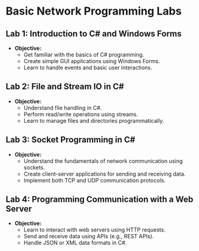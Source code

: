 # Basic Network Programming Labs

## Lab 1: Introduction to C# and Windows Forms
- **Objective:** 
  - Get familiar with the basics of C# programming.
  - Create simple GUI applications using Windows Forms.
  - Learn to handle events and basic user interactions.

## Lab 2: File and Stream IO in C#
- **Objective:** 
  - Understand file handling in C#.
  - Perform read/write operations using streams.
  - Learn to manage files and directories programmatically.

## Lab 3: Socket Programming in C#
- **Objective:** 
  - Understand the fundamentals of network communication using sockets.
  - Create client-server applications for sending and receiving data.
  - Implement both TCP and UDP communication protocols.

## Lab 4: Programming Communication with a Web Server
- **Objective:** 
  - Learn to interact with web servers using HTTP requests.
  - Send and receive data using APIs (e.g., REST APIs).
  - Handle JSON or XML data formats in C#.

